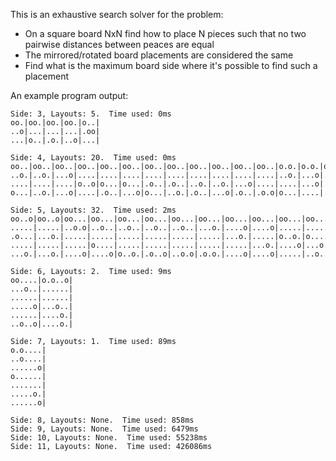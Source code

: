 This is an exhaustive search solver for the problem:

* On a square board NxN find how to place N pieces such that no two pairwise distances between peaces are equal
* The mirrored/rotated board placements are considered the same
* Find what is the maximum board side where it's possible to find such a placement

An example program output:

~~~
Side: 3, Layouts: 5.  Time used: 0ms
oo.|oo.|oo.|oo.|o..|
..o|...|...|...|.oo|
...|o..|.o.|..o|...|

Side: 4, Layouts: 20.  Time used: 0ms
oo..|oo..|oo..|oo..|oo..|oo..|oo..|oo..|oo..|oo..|oo..|oo..|o.o.|o.o.|o.o.|o..o|o..o|o..o|o...|o...|
..o.|..o.|...o|....|....|....|....|....|....|....|....|....|..o.|...o|...o|.o..|....|....|.o.o|...o|
....|....|....|o..o|o...|o...|.o..|.o..|..o.|..o.|...o|....|....|...o|....|....|.o..|.o..|...o|..o.|
o...|..o.|...o|....|.o..|...o|o...|..o.|.o..|...o|.o..|.o.o|o...|....|..o.|.o..|.o..|..o.|....|..o.|

Side: 5, Layouts: 32.  Time used: 2ms
oo..o|oo..o|oo...|oo...|oo...|oo...|oo...|oo...|oo...|oo...|oo...|oo...|oo...|oo...|oo...|oo...|oo...|o.oo.|o.o..|o.o..|o.o..|o.o..|o.o..|o.o..|o.o..|o.o..|o..o.|o..o.|o..o.|o...o|o....|o....|
.....|.....|..o.o|..o..|..o..|..o..|..o..|...o.|....o|....o|.....|.....|.....|.....|.....|.....|.....|.....|..o..|...oo|...o.|.....|.....|.....|.....|.....|.o...|.....|.....|.o...|.o..o|.o..o|
.o...|...o.|.....|.....|.....|.....|.....|.....|...o.|.....|o..o.|o....|o....|.o...|.....|.....|.....|.....|.....|.....|.....|....o|....o|.....|.....|.....|.....|.....|.....|.o...|.....|.....|
.....|.....|.....|o....|.....|.....|.....|.....|.....|...o.|....o|...o.|...o.|o....|..o..|..o..|...o.|....o|.....|.....|....o|..oo.|...o.|o....|..oo.|...oo|.....|.o...|.o...|.....|...oo|...o.|
...o.|...o.|....o|....o|o..o.|.o..o|..o.o|.o.o.|....o|....o|.....|..o..|....o|....o|o..o.|.o..o|.o..o|..o..|o..o.|o....|o....|.....|...o.|..oo.|....o|..o..|..oo.|.o.o.|..oo.|.o...|.....|...o.|

Side: 6, Layouts: 2.  Time used: 9ms
oo....|o.o..o|
...o..|......|
......|......|
.....o|...o..|
......|....o.|
..o..o|....o.|

Side: 7, Layouts: 1.  Time used: 89ms
o.o....|
..o....|
......o|
o......|
.......|
.....o.|
......o|

Side: 8, Layouts: None.  Time used: 858ms
Side: 9, Layouts: None.  Time used: 6479ms
Side: 10, Layouts: None.  Time used: 55238ms
Side: 11, Layouts: None.  Time used: 426086ms
~~~